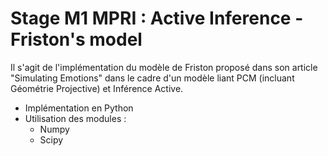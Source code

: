 # Stage M1 MPRI : Active Inference - Friston's model
Il s'agit de l'implémentation du modèle de Friston proposé dans son article "Simulating Emotions" dans le cadre d'un modèle liant PCM (incluant Géométrie Projective) et Inférence Active.

* Implémentation en Python
* Utilisation des modules :
	* Numpy
	* Scipy
